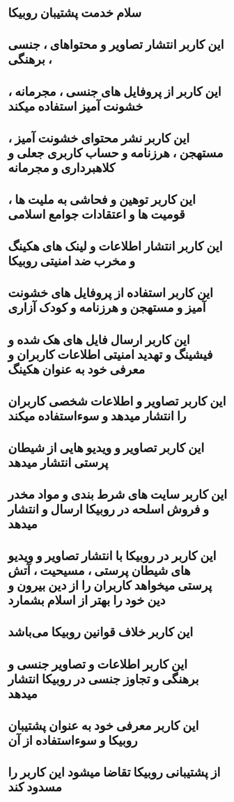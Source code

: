 # سلام خدمت پشتیبان روبیکا
# این کاربر انتشار تصاویر و محتواهای ، جنسی ، برهنگی 
# این کاربر از پروفایل های جنسی ، مجرمانه ، خشونت آمیز استفاده میکند
# این کاربر نشر محتوای خشونت آمیز ، مستهجن ، هرزنامه و حساب کاربری جعلی و کلاهبرداری و مجرمانه
# این کاربر توهین و فحاشی به ملیت ها ، قومیت ها و اعتقادات جوامع اسلامی 
# این کاربر انتشار اطلاعات و لینک های هکینگ و مخرب ضد امنیتی روبیکا 
# این کاربر استفاده از پروفایل های خشونت آمیز و مستهجن و هرزنامه و کودک آزاری 
# این کاربر ارسال فایل های هک شده و فیشینگ و تهدید امنیتی اطلاعات کاربران و معرفی خود به عنوان هکینگ
# این کاربر تصاویر و اطلاعات شخصی کاربران را انتشار میدهد و سوءاستفاده میکند
# این کاربر تصاویر و ویدیو هایی از شیطان پرستی انتشار میدهد
# این کاربر سایت های شرط بندی و مواد مخدر و فروش اسلحه در روبیکا ارسال و انتشار میدهد 
# این کاربر در روبیکا با انتشار تصاویر و ویدیو های شیطان پرستی ، مسیحیت ، آتش پرستی میخواهد کاربران را از دین بیرون و دین خود را بهتر از اسلام بشمارد
# این کاربر خلاف قوانین روبیکا می‌باشد 
# این کاربر اطلاعات و تصاویر جنسی و برهنگی و تجاوز جنسی در روبیکا انتشار میدهد 
# این کاربر معرفی خود به عنوان پشتیبان روبیکا و سوءاستفاده از آن
# از پشتیبانی روبیکا تقاضا میشود این کاربر را مسدود کند 

